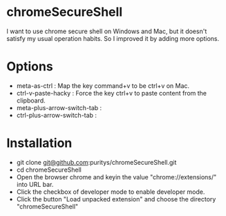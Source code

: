 # chromeSecureShell

I want to use chrome secure shell on Windows and Mac, but it doesn't satisfy my usual operation habits.
So I improved it by adding more options.

# Options

* meta-as-ctrl : Map the key command+v to be ctrl+v on Mac.
* ctrl-v-paste-hacky : Force the key ctrl+v to paste content from the clipboard.
* meta-plus-arrow-switch-tab :
* ctrl-plus-arrow-switch-tab :

# Installation

* git clone git@github.com:puritys/chromeSecureShell.git
* cd chromeSecureShell
* Open the browser chrome and keyin the value "chrome://extensions/" into URL bar.
* Click the checkbox of developer mode to enable developer mode.
* Click the button "Load unpacked extension" and choose the directory "chromeSecureShell"
 

